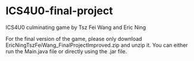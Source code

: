 # ICS4U0-final-project
ICS4U0 culminating game by Tsz Fei Wang and Eric Ning

For the final version of the game, please only download EricNingTszFeiWang_FinalProjectImproved.zip and unzip it. You can either run the Main.java file or directly using the .jar file.
